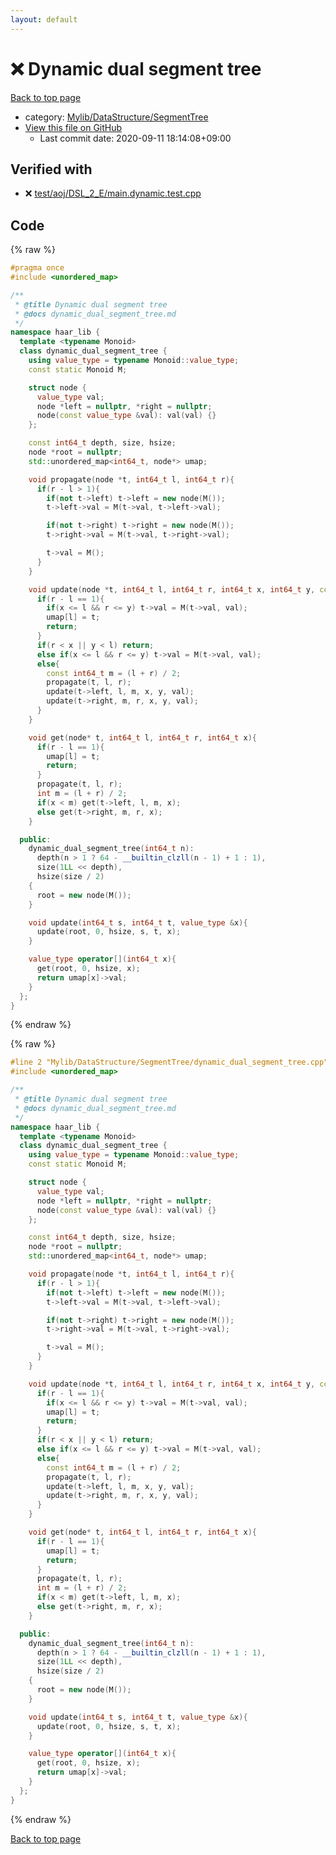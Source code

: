 ```yaml
---
layout: default
---
```


<!-- mathjax config similar to math.stackexchange -->
<script type="text/javascript" async
  src="https://cdnjs.cloudflare.com/ajax/libs/mathjax/2.7.5/MathJax.js?config=TeX-MML-AM_CHTML">
</script>
<script type="text/x-mathjax-config">
  MathJax.Hub.Config({
    TeX: { equationNumbers: { autoNumber: "AMS" }},
    tex2jax: {
      inlineMath: [ ['$','$'] ],
      processEscapes: true
    },
    "HTML-CSS": { matchFontHeight: false },
    displayAlign: "left",
    displayIndent: "2em"
  });
</script>

<script type="text/javascript" src="https://cdnjs.cloudflare.com/ajax/libs/jquery/3.4.1/jquery.min.js"></script>
<script src="https://cdn.jsdelivr.net/npm/jquery-balloon-js@1.1.2/jquery.balloon.min.js" integrity="sha256-ZEYs9VrgAeNuPvs15E39OsyOJaIkXEEt10fzxJ20+2I=" crossorigin="anonymous"></script>
<script type="text/javascript" src="../../../../assets/js/copy-button.js"></script>
<link rel="stylesheet" href="../../../../assets/css/copy-button.css" />


# :x: Dynamic dual segment tree

<a href="../../../../index.html">Back to top page</a>

* category: <a href="../../../../index.html#7a59141fbb54053c332fbe894553f051">Mylib/DataStructure/SegmentTree</a>
* <a href="{{ site.github.repository_url }}/blob/master/Mylib/DataStructure/SegmentTree/dynamic_dual_segment_tree.cpp">View this file on GitHub</a>
    - Last commit date: 2020-09-11 18:14:08+09:00




## Verified with

* :x: <a href="../../../../verify/test/aoj/DSL_2_E/main.dynamic.test.cpp.html">test/aoj/DSL_2_E/main.dynamic.test.cpp</a>


## Code

<a id="unbundled"></a>
{% raw %}
```cpp
#pragma once
#include <unordered_map>

/**
 * @title Dynamic dual segment tree
 * @docs dynamic_dual_segment_tree.md
 */
namespace haar_lib {
  template <typename Monoid>
  class dynamic_dual_segment_tree {
    using value_type = typename Monoid::value_type;
    const static Monoid M;

    struct node {
      value_type val;
      node *left = nullptr, *right = nullptr;
      node(const value_type &val): val(val) {}
    };

    const int64_t depth, size, hsize;
    node *root = nullptr;
    std::unordered_map<int64_t, node*> umap;

    void propagate(node *t, int64_t l, int64_t r){
      if(r - l > 1){
        if(not t->left) t->left = new node(M());
        t->left->val = M(t->val, t->left->val);

        if(not t->right) t->right = new node(M());
        t->right->val = M(t->val, t->right->val);

        t->val = M();
      }
    }

    void update(node *t, int64_t l, int64_t r, int64_t x, int64_t y, const value_type &val){
      if(r - l == 1){
        if(x <= l && r <= y) t->val = M(t->val, val);
        umap[l] = t;
        return;
      }
      if(r < x || y < l) return;
      else if(x <= l && r <= y) t->val = M(t->val, val);
      else{
        const int64_t m = (l + r) / 2;
        propagate(t, l, r);
        update(t->left, l, m, x, y, val);
        update(t->right, m, r, x, y, val);
      }
    }

    void get(node* t, int64_t l, int64_t r, int64_t x){
      if(r - l == 1){
        umap[l] = t;
        return;
      }
      propagate(t, l, r);
      int m = (l + r) / 2;
      if(x < m) get(t->left, l, m, x);
      else get(t->right, m, r, x);
    }

  public:
    dynamic_dual_segment_tree(int64_t n):
      depth(n > 1 ? 64 - __builtin_clzll(n - 1) + 1 : 1),
      size(1LL << depth),
      hsize(size / 2)
    {
      root = new node(M());
    }

    void update(int64_t s, int64_t t, value_type &x){
      update(root, 0, hsize, s, t, x);
    }

    value_type operator[](int64_t x){
      get(root, 0, hsize, x);
      return umap[x]->val;
    }
  };
}

```
{% endraw %}

<a id="bundled"></a>
{% raw %}
```cpp
#line 2 "Mylib/DataStructure/SegmentTree/dynamic_dual_segment_tree.cpp"
#include <unordered_map>

/**
 * @title Dynamic dual segment tree
 * @docs dynamic_dual_segment_tree.md
 */
namespace haar_lib {
  template <typename Monoid>
  class dynamic_dual_segment_tree {
    using value_type = typename Monoid::value_type;
    const static Monoid M;

    struct node {
      value_type val;
      node *left = nullptr, *right = nullptr;
      node(const value_type &val): val(val) {}
    };

    const int64_t depth, size, hsize;
    node *root = nullptr;
    std::unordered_map<int64_t, node*> umap;

    void propagate(node *t, int64_t l, int64_t r){
      if(r - l > 1){
        if(not t->left) t->left = new node(M());
        t->left->val = M(t->val, t->left->val);

        if(not t->right) t->right = new node(M());
        t->right->val = M(t->val, t->right->val);

        t->val = M();
      }
    }

    void update(node *t, int64_t l, int64_t r, int64_t x, int64_t y, const value_type &val){
      if(r - l == 1){
        if(x <= l && r <= y) t->val = M(t->val, val);
        umap[l] = t;
        return;
      }
      if(r < x || y < l) return;
      else if(x <= l && r <= y) t->val = M(t->val, val);
      else{
        const int64_t m = (l + r) / 2;
        propagate(t, l, r);
        update(t->left, l, m, x, y, val);
        update(t->right, m, r, x, y, val);
      }
    }

    void get(node* t, int64_t l, int64_t r, int64_t x){
      if(r - l == 1){
        umap[l] = t;
        return;
      }
      propagate(t, l, r);
      int m = (l + r) / 2;
      if(x < m) get(t->left, l, m, x);
      else get(t->right, m, r, x);
    }

  public:
    dynamic_dual_segment_tree(int64_t n):
      depth(n > 1 ? 64 - __builtin_clzll(n - 1) + 1 : 1),
      size(1LL << depth),
      hsize(size / 2)
    {
      root = new node(M());
    }

    void update(int64_t s, int64_t t, value_type &x){
      update(root, 0, hsize, s, t, x);
    }

    value_type operator[](int64_t x){
      get(root, 0, hsize, x);
      return umap[x]->val;
    }
  };
}

```
{% endraw %}

<a href="../../../../index.html">Back to top page</a>

